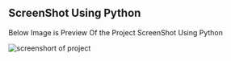 ## ScreenShot Using Python

Below Image is Preview Of the Project ScreenShot Using Python

![screenshort of project](https://user-images.githubusercontent.com/73248098/153819075-a243b181-3414-4145-a020-c9b0c5aac7d0.png)


